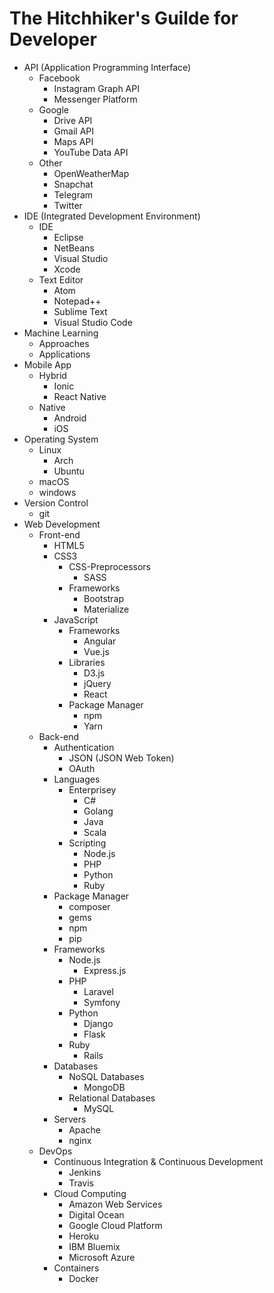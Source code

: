 # The Hitchhiker's Guilde for Developer

- API (Application Programming Interface)
    - Facebook
        - Instagram Graph API
        - Messenger Platform
    - Google
        - Drive API
        - Gmail API
        - Maps API
        - YouTube Data API
    - Other
        - OpenWeatherMap
        - Snapchat
        - Telegram
        - Twitter
- IDE (Integrated Development Environment)
    - IDE
        - Eclipse
        - NetBeans
        - Visual Studio
        - Xcode
    - Text Editor
        - Atom
        - Notepad++
        - Sublime Text
        - Visual Studio Code
- Machine Learning
    - Approaches
    - Applications
- Mobile App
    - Hybrid
        - Ionic
        - React Native
    - Native
        - Android
        - iOS
- Operating System
    - Linux
        - Arch
        - Ubuntu
    - macOS
    - windows
- Version Control
    - git
- Web Development
    - Front-end
        - HTML5
        - CSS3
            - CSS-Preprocessors
                - SASS
            - Frameworks
                - Bootstrap
                - Materialize
        - JavaScript
            - Frameworks
                - Angular
                - Vue.js
            - Libraries
                - D3.js
                - jQuery
                - React
            - Package Manager
                - npm
                - Yarn
    - Back-end
        - Authentication
            - JSON (JSON Web Token)
            - OAuth
        - Languages
            - Enterprisey
                - C#
                - Golang
                - Java
                - Scala
            - Scripting
                - Node.js
                - PHP
                - Python
                - Ruby
        - Package Manager
            - composer
            - gems
            - npm
            - pip
        - Frameworks
            - Node.js
                - Express.js
            - PHP
                - Laravel
                - Symfony
            - Python
                - Django
                - Flask
            - Ruby
                - Rails
        - Databases
            - NoSQL Databases
                - MongoDB
            - Relational Databases
                - MySQL
        - Servers
            - Apache
            - nginx
    - DevOps
        - Continuous Integration & Continuous Development
            - Jenkins
            - Travis
        - Cloud Computing
            - Amazon Web Services
            - Digital Ocean
            - Google Cloud Platform
            - Heroku
            - IBM Bluemix
            - Microsoft Azure
        - Containers
            - Docker